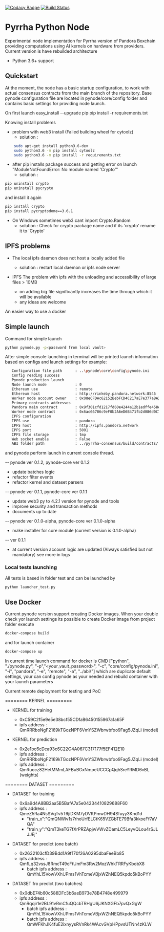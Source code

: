 [![Codacy Badge](https://api.codacy.com/project/badge/Grade/a1b8a914ff5f48de9f15f944391b51a1)](https://www.codacy.com/app/dr-orlovsky/pyrrha-pynode?utm_source=github.com&amp;utm_medium=referral&amp;utm_content=pandoraboxchain/pyrrha-pynode&amp;utm_campaign=Badge_Grade)
[![Build Status](https://travis-ci.org/pandoraboxchain/pyrrha-pynode.svg?branch=master)](https://travis-ci.org/pandoraboxchain/pyrrha-pynode)
# Pyrrha Python Node

Experimental node implementation for Pyrrha version of Pandora Boxchain providing computations using AI kernels on hardware
from providers. Current version is have rebuilded architecture

* Python 3.6+ support

## Quickstart

At the moment, the node has a basic startup configuration, to work with actual consensus contracts
from the main branch of the repository.
Base pynode configuration file are located in pynode/core/config folder and contains basic settings for
providing node launch.

On first launch
    easy_install --upgrade pip
    pip install -r requirements.txt

Knowing install problems
* problem with web3 install (Failed building wheel for cytoolz)
    - solution :
```sh    
    sudo apt-get install python3.6-dev
    sudo python3.6 -m pip install cytoolz
    sudo python3.6 -m pip install -r requirements.txt
```
* after pip installs package success and getting error on launch
"ModuleNotFoundError: No module named 'Crypto'"
    - solution :
```sh
pip uninstall crypto
pip uninstall pycrypto
```
and install it again
```sh
pip install crypto
pip install pycryptodome==3.6.1
```

* On Windows sometimes web3 cant import Crypto.Random
    - solution :
    Check for crypto package name and if its 'crypto' rename it to 'Crypto'

## IPFS problems

* The local ipfs daemon does not host a locally added file
   - solution :
   restart local daemon or ipfs node server

* IPFS The problem with ipfs with the unloading and accessibility of large files > 10MB
   - on adding big file significantly increases the time through which it will be available
   - any ideas are welcome

An easier way to use a docker

## Simple launch
Command for simple launch   
```sh
python pynode.py -p<password from local vault>
```   
After simple console launching in terminal will be printed launch information based on configs and launch settings
for example:
```sh
   Configuration file path      : ..\pynode\core\config\pynode.ini
   Config reading success
   Pynode production launch
   Node launch mode             : 0
   Ethereum use                 : remote
   Ethereum host                : http://rinkeby.pandora.network:8545
   Worker node account owner    : 0x08eCFDAc62152BebFCD4C217aE7e377a8A2cAdc6
   Primary contracts addresses
   Pandora main contract        : 0x9f301cfd1217fd60e4244a12b1edffe458e8b9bd
   Worker node contract         : 0x6ac66706c9eF0b2A6eD6B471fb2d086d0C7BC055
   IPFS configuration
   IPFS use                     : pandora
   IPFS host                    : http://ipfs.pandora.network
   IPFS port                    : 5001
   IPFS file storage            : tmp
   Web socket enable            : False
   ABI folder path              : ../pyrrha-consensus/build/contracts/
``` 
and pynode perform launch in current console thread.

-- pynode ver 0.1.2, pynode-core ver 0.1.2
- update batches logic
- refactor filter events
- refactor kernel and dataset parsers

-- pynode ver 0.1.1, pynode-core ver 0.1.1
- update web3 py to 4.2.1 version for pynode and tools
- improve security and transaction methods
- documents up to date

-- pynode ver 0.1.0-alpha, pynode-core ver 0.1.0-alpha
- make installer for core module (current version is 0.1.0-alpha)

-- ver 0.1.1
- at current version account logic are updated (Always satisfied but not mandatory) see more in logs

### Local tests launching
All tests is based in folder test and can be launched by 
```sh
python launcher_test.py
```

## Use Docker
Current pynode version support creating Docker images.
When your double check yor launch settings its possible to create Docker image
from project folder execute
```sh
docker-compose build 
``` 
and for launch container 
```sh
docker-compose up
```   
In current time launch command for docker is 
   CMD ["python",  "./pynode.py", "-p","<your_vault_password>", "-c", "core/config/pynode.ini", "-i", "pandora", "-e", "remote", "-a", "../abi/"]
which are duplicate default settings, your can config pynode as your needed and rebuild container with 
your launch parameters
   
   
   
Current remote deployment for testing and PoC

======== KERNEL  =========
  - KERNEL for training 
    - 0xC59C2f5e9e5e38bcf55CDfaB6450155967a1a65F
    - ipfs address : QmRRRboNgF2169kTGozNPF6VmYSZWbrwbfoo9Fag5JZqLi (model)
 
  - KERNEL for prediction
    - 0x2e1bc6cDca93c6C22C4A067C317177f5EF412E10
    - ipfs address : QmRRRboNgF2169kTGozNPF6VmYSZWbrwbfoo9Fag5JZqLi (model)
    - ipfs address : QmRuocz82HetMMmLAFBuBGxNmpeUCCCpQqhSreYRMD6vBL (weights)
   
======== DATASET =========
  - DATASET for training
    - 0x6a9d4A8BB2aa5B5BafA7a5e04234410829688F60
    - ipfs address : QmeZ5Ra4NsSVqTv5T6jiDKM7yDVKPmwDH94Sfuyy3Knd1d 
      - "train_x":"QmQNWiv1s7rhoUrfELCtK65VZGbTE79Bfa3kkoeFf7aVQA"
      - "train_y":"QmT3keTG7fXrPRZApjwVWvZDamLC5LeyvQLou4rSJLJJEj"

  - DATASET for predict (one batch)
    - 0x2632103cfD39Bdd1A9f170f26A0295dbaFeeBb85
    - ipfs address : QmfLq32vssJ8RmcT49cFtUmFm3Rw2MozWhkTRRFyKbobX8
        - batch ipfs address : QmYhL15VowVXhUPms1VhTcmeVBjxWZhNEQ5kpdo5kBoPYY
  
  - DATASET fro predict (two batches)
    - 0x0dbE74b60c588DFc3b6aeB973e78B4748e499979
    - ipfs address : QmRqqir1e2BL91vRmCfuQQcbTRHgU6jJKNXGFb7pvQxGgW
        - batch ipfs address : QmYhL15VowVXhUPms1VhTcmeVBjxWZhNEQ5kpdo5kBoPYY
        - batch ipfs address : QmWFKhJK4fuE2ixnyysRVnRk4WAcvGVpHPpvsUTNn4zKLW
  